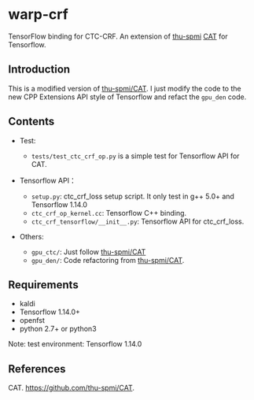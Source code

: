 # warp-crf

TensorFlow binding for CTC-CRF. An extension of [thu-spmi](https://github.com/thu-spmi) [CAT](https://github.com/thu-spmi/CAT) for Tensorflow.

## Introduction

This is a modified version of [thu-spmi/CAT](https://github.com/thu-spmi/CAT). I just modify the code to the new CPP Extensions API style of Tensorflow and refact the `gpu_den` code.

## Contents

- Test:

  - `tests/test_ctc_crf_op.py` is a simple test for Tensorflow API for CAT.

- Tensorflow API：

  - `setup.py`: ctc_crf_loss setup script. It only test in g++ 5.0+ and Tensorflow 1.14.0
  - `ctc_crf_op_kernel.cc`: Tensorflow C++ binding.
  - `ctc_crf_tensorflow/__init__.py`: Tensorflow API for ctc_crf_loss.

- Others:

  - `gpu_ctc/`: Just follow [thu-spmi/CAT](https://github.com/thu-spmi/CAT)
  - `gpu_den/`: Code refactoring from [thu-spmi/CAT](https://github.com/thu-spmi/CAT).

## Requirements

- kaldi
- Tensorflow 1.14.0+
- openfst
- python 2.7+ or python3

Note: test environment: Tensorflow 1.14.0

## References

CAT. https://github.com/thu-spmi/CAT.
